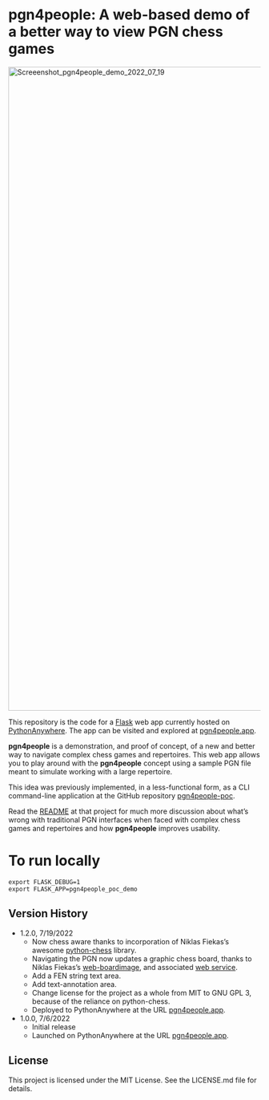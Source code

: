 # pgn4people: A web-based demo of a better way to view PGN chess games

<img width="1284" alt="Screeenshot_pgn4people_demo_2022_07_19" src="https://user-images.githubusercontent.com/8410716/179891721-aad4ee6f-5845-49e6-837b-23c698659093.png">


This repository is the code for a [Flask](https://flask.palletsprojects.com) web app currently hosted on [PythonAnywhere](https://www.pythonanywhere.com/). The app  can be visited and explored at [pgn4people.app](http://127.0.0.1:4991/).

__pgn4people__ is a demonstration, and proof of concept, of a new and better way to navigate complex chess games and repertoires. This web app allows you to play around with the __pgn4people__ concept using a sample PGN file meant to simulate working with a large repertoire.

This idea was previously implemented, in a less-functional form, as a CLI command-line application at the GitHub repository [pgn4people-poc](https://github.com/jimratliff/pgn4people-poc).

Read the [README](https://github.com/jimratliff/pgn4people-poc/blob/main/README.md) at that project for much more discussion about what’s wrong with traditional PGN interfaces when faced with complex chess games and repertoires and how __pgn4people__ improves usability.

# To run locally
```
export FLASK_DEBUG=1
export FLASK_APP=pgn4people_poc_demo
```

## Version History
* 1.2.0, 7/19/2022
    * Now chess aware thanks to incorporation of Niklas Fiekas’s awesome [python-chess](https://github.com/niklasf/python-chess) library.
    * Navigating the PGN now updates a graphic chess board, thanks to Niklas Fiekas’s [web-boardimage](https://github.com/niklasf/web-boardimage), and associated [web service](https://backscattering.de/web-boardimage/board.svg?fen=5r1k/1b4pp/3pB1N1/p2Pq2Q/PpP5/6PK/8/8&lastMove=f4g6&check=h8&arrows=Ge6g8,Bh7&squares=a3,c3).
    * Add a FEN string text area.
    * Add text-annotation area.
    * Change license for the project as a whole from MIT to GNU GPL 3, because of the reliance on python-chess.
    * Deployed to PythonAnywhere at the URL [pgn4people.app](https://www.pgn4people.app/).
* 1.0.0, 7/6/2022
    * Initial release
    * Launched on PythonAnywhere at the URL [pgn4people.app](https://www.pgn4people.app/).

## License

This project is licensed under the MIT License. See the LICENSE.md file for details.
